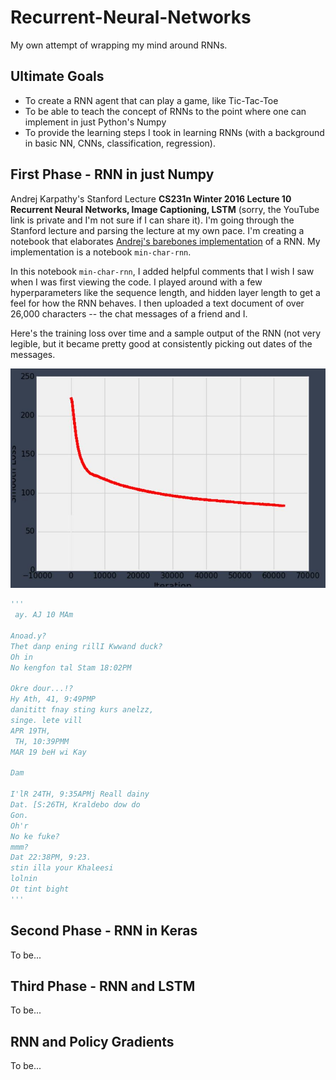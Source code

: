 # Recurrent-Neural-Networks
My own attempt of wrapping my mind around RNNs.

## Ultimate Goals
* To create a RNN agent that can play a game, like Tic-Tac-Toe
* To be able to teach the concept of RNNs to the point where one can implement in just Python's Numpy
* To provide the learning steps I took in learning RNNs (with a background in basic NN, CNNs, classification, regression).

## First Phase - RNN in just Numpy
Andrej Karpathy's Stanford Lecture **CS231n Winter 2016 Lecture 10 Recurrent Neural Networks, Image Captioning, LSTM** (sorry, the YouTube link is private and I'm not sure if I can share it).
I'm going through the Stanford lecture and parsing the lecture at my own pace. I'm creating a notebook that elaborates [Andrej's barebones implementation](https://gist.github.com/karpathy/d4dee566867f8291f086) of a RNN. My implementation is a notebook `min-char-rnn`.

In this notebook `min-char-rnn`, I added helpful comments that I wish I saw when I was first viewing the code. I played around with a few hyperparameters like the sequence length, and hidden layer length to get a feel for how the RNN behaves. I then uploaded a text document of over 26,000 characters -- the chat messages of a friend and I.

Here's the training loss over time and a sample output of the RNN (not very legible, but it became pretty good at consistently picking out dates of the messages.

![loss-graph](https://github.com/JLee21/Recurrent-Neural-Networks/blob/master/img/loss-graph.JPG)

```python
'''
 ay. AJ 10 MAm

Anoad.y?
Thet danp ening rillI Kwwand duck?
Oh in
No kengfon tal Stam 18:02PM

Okre dour...!?
Hy Ath, 41, 9:49PMP
danititt fnay sting kurs anelzz,
singe. lete vill
APR 19TH, 
 TH, 10:39PMM
MAR 19 beH wi Kay

Dam

I'lR 24TH, 9:35APMj Reall dainy
Dat. [S:26TH, Kraldebo dow do
Gon.
Oh'r
No ke fuke?
mmm?
Dat 22:38PM, 9:23.
stin illa your Khaleesi
lolnin
Ot tint bight
'''
```

## Second Phase - RNN in Keras
To be...

## Third Phase - RNN and LSTM
To be...

## RNN and Policy Gradients
To be...
